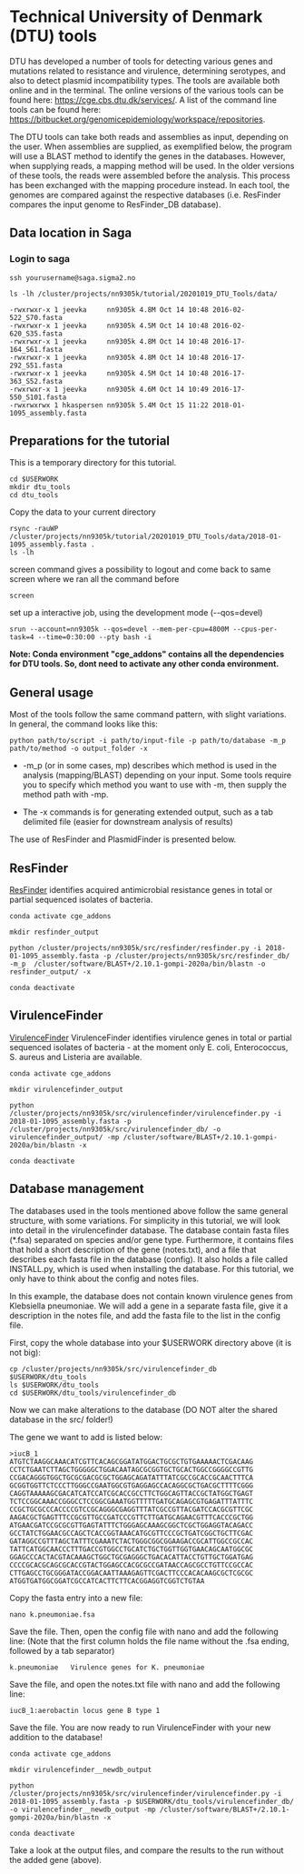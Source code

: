# Technical University of Denmark (DTU) tools
DTU has developed a number of tools for detecting various genes and mutations related to resistance and virulence, determining serotypes, and also to detect plasmid incompatibility types. The tools are available both online and in the terminal. The online versions of the various tools can be found here: https://cge.cbs.dtu.dk/services/. A list of the command line tools can be found here: 
https://bitbucket.org/genomicepidemiology/workspace/repositories.

The DTU tools can take both reads and assemblies as input, depending on the user. When assemblies are supplied, as exemplified below, the program will use a BLAST method to identify the genes in the databases. However, when supplying reads, a mapping method will be used. In the older versions of these tools, the reads were assembled before the analysis. This process has been exchanged with the mapping procedure instead. In each tool, the genomes are compared against the respective databases (i.e. ResFinder compares the input genome to ResFinder_DB database).

## Data location in Saga
### Login to saga

```
ssh yourusername@saga.sigma2.no
     
ls -lh /cluster/projects/nn9305k/tutorial/20201019_DTU_Tools/data/
     
-rwxrwxr-x 1 jeevka     nn9305k 4.8M Oct 14 10:48 2016-02-522_S70.fasta
-rwxrwxr-x 1 jeevka     nn9305k 4.5M Oct 14 10:48 2016-02-620_S35.fasta
-rwxrwxr-x 1 jeevka     nn9305k 4.8M Oct 14 10:48 2016-17-164_S61.fasta
-rwxrwxr-x 1 jeevka     nn9305k 4.8M Oct 14 10:48 2016-17-292_S51.fasta
-rwxrwxr-x 1 jeevka     nn9305k 4.5M Oct 14 10:48 2016-17-363_S52.fasta
-rwxrwxr-x 1 jeevka     nn9305k 4.6M Oct 14 10:49 2016-17-550_S101.fasta
-rwxrwxrwx 1 hkaspersen nn9305k 5.4M Oct 15 11:22 2018-01-1095_assembly.fasta
```  

## Preparations for the tutorial
This is a temporary directory for this tutorial.

```
cd $USERWORK
mkdir dtu_tools
cd dtu_tools
```

Copy the data to your current directory 

```
rsync -rauWP /cluster/projects/nn9305k/tutorial/20201019_DTU_Tools/data/2018-01-1095_assembly.fasta .
ls -lh
```

screen command gives a possibility to logout and come back to same screen where we ran all the command before
```
screen
```

set up a interactive job, using the development mode (--qos=devel)
```
srun --account=nn9305k --qos=devel --mem-per-cpu=4800M --cpus-per-task=4 --time=0:30:00 --pty bash -i
```

**Note: Conda environment "cge_addons" contains all the dependencies for DTU tools. So, dont need to activate any other conda environment.**

## General usage
Most of the tools follow the same command pattern, with slight variations. In general, the command looks like this:

```
python path/to/script -i path/to/input-file -p path/to/database -m_p path/to/method -o output_folder -x
```
- -m_p (or in some cases, mp) describes which method is used in the analysis (mapping/BLAST) depending on your input. Some tools require you to specify which method you want to use with -m, then supply the method path with -mp.

- The -x commands is for generating extended output, such as a tab delimited file (easier for downstream analysis of results)

The use of ResFinder and PlasmidFinder is presented below.

## ResFinder
[ResFinder](https://bitbucket.org/genomicepidemiology/resfinder/src/master/) identifies acquired antimicrobial resistance genes in total or partial sequenced isolates of bacteria.

```
conda activate cge_addons

mkdir resfinder_output

python /cluster/projects/nn9305k/src/resfinder/resfinder.py -i 2018-01-1095_assembly.fasta -p /cluster/projects/nn9305k/src/resfinder_db/ -m_p  /cluster/software/BLAST+/2.10.1-gompi-2020a/bin/blastn -o resfinder_output/ -x

conda deactivate
```

## VirulenceFinder
[VirulenceFinder](https://bitbucket.org/genomicepidemiology/virulencefinder/src/master/) VirulenceFinder identifies virulence genes in total or partial sequenced isolates of bacteria - at the moment only E. coli, Enterococcus, S. aureus and Listeria are available.

```
conda activate cge_addons

mkdir virulencefinder_output

python /cluster/projects/nn9305k/src/virulencefinder/virulencefinder.py -i 2018-01-1095_assembly.fasta -p /cluster/projects/nn9305k/src/virulencefinder_db/ -o virulencefinder_output/ -mp /cluster/software/BLAST+/2.10.1-gompi-2020a/bin/blastn -x

conda deactivate
```



## Database management

The databases used in the tools mentioned above follow the same general structure, with some variations. For simplicity in this tutorial, we will look into detail in the virulencefinder database. 
The database contain fasta files (*.fsa) separated on species and/or gene type. Furthermore, it contains files that hold a short description of the gene (notes.txt), and a file that describes each fasta file in the database (config). It also holds a file called INSTALL.py, which is used when installing the database.
For this tutorial, we only have to think about the config and notes files. 

In this example, the database does not contain known virulence genes from Klebsiella pneumoniae. We will add a gene in a separate fasta file, give it a description in the notes file, and add the fasta file to the list in the config file.

First, copy the whole database into your $USERWORK directory above (it is not big):

```
cp /cluster/projects/nn9305k/src/virulencefinder_db $USERWORK/dtu_tools
ls $USERWORK/dtu_tools
cd $USERWORK/dtu_tools/virulencefinder_db
```

Now we can make alterations to the database (DO NOT alter the shared database in the src/ folder!)

The gene we want to add is listed below:
```
>iucB_1
ATGTCTAAGGCAAACATCGTTCACAGCGGATATGGACTGCGCTGTGAAAAACTCGACAAG
CCTCTGAATCTTAGCTGGGGGCTGGACAATAGCGCGGTGCTGCACTGGCCGGGGCCGTTG
CCGACAGGGTGGCTGCGCGACGCGCTGGAGCAGATATTTATCGCCGCACCGCAACTTTCA
GCGGTGGTTCTCCCTTGGGCCGAATGGCGTGAGGAGCCACAGGCGCTGACGCTTTTCGGG
CAGGTAAAAAGCGACATCATCCATCGCACCGCCTTCTGGCAGTTACCGCTATGGCTGAGT
TCTCCGGCAAACCGGGCCTCCGGCGAAATGGTTTTTGATGCAGAGCGTGAGATTTATTTC
CCGCTGCGCCCACCCCGTCCGCAGGGCGAGGTTTATCGCCGTTACGATCCACGCGTTCGC
AAGACGCTGAGTTTCCGCGTTGCCGATCCCGTTCTTGATGCAGAACGTTTCACCCGCTGG
ATGAACGATCCGCGCGTTGAGTATTTCTGGGAGCAAAGCGGCTCGCTGGAGGTACAGACC
GCCTATCTGGAACGCCAGCTCACCGGTAAACATGCGTTCCCGCTGATCGGCTGCTTCGAC
GATAGGCCGTTTAGCTATTTCGAAATCTACTGGGCGGCGGAAGACCGCATTGGCCGCCAC
TATTCATGGCAACCCTTTGACCGTGGCCTGCATCTGCTGGTTGGTGAACAGCAATGGCGC
GGAGCCCACTACGTACAAAGCTGGCTGCGAGGGCTGACACATTACCTGTTGCTGGATGAG
CCCCGCACGCAGCGCACCGTACTGGAGCCACGCGCCGATAACCAGCGCCTGTTCCGCCAC
CTTGAGCCTGCGGGATACCGGACAATTAAAGAGTTCGACTTCCCACACAAGCGCTCGCGC
ATGGTGATGGCGGATCGCCATCACTTCTTCACGGAGGTCGGTCTGTAA
```

Copy the fasta entry into a new file:

```
nano k.pneumoniae.fsa
```


Save the file. Then, open the config file with nano and add the following line:
(Note that the first column holds the file name without the .fsa ending, followed by a tab separator)
```
k.pneumoniae   Virulence genes for K. pneumoniae
```

Save the file, and open the notes.txt file with nano and add the following line:
```
iucB_1:aerobactin locus gene B type 1
```
Save the file. You are now ready to run VirulenceFinder with your new addition to the database!

```
conda activate cge_addons

mkdir virulencefinder__newdb_output

python /cluster/projects/nn9305k/src/virulencefinder/virulencefinder.py -i 2018-01-1095_assembly.fasta -p $USERWORK/dtu_tools/virulencefinder_db/ -o virulencefinder__newdb_output -mp /cluster/software/BLAST+/2.10.1-gompi-2020a/bin/blastn -x

conda deactivate
```

Take a look at the output files, and compare the results to the run without the added gene (above).
